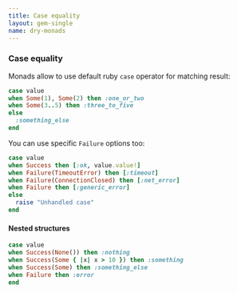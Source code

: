 ```yaml
---
title: Case equality
layout: gem-single
name: dry-monads
---
```


### Case equality

Monads allow to use default ruby `case` operator for matching result:

```ruby
case value
when Some(1), Some(2) then :one_or_two
when Some(3..5) then :three_to_five
else
  :something_else
end
```

You can use specific `Failure` options too:

```ruby
case value
when Success then [:ok, value.value!]
when Failure(TimeoutError) then [:timeout]
when Failure(ConnectionClosed) then [:net_error]
when Failure then [:generic_error]
else
  raise "Unhandled case"
end
```

#### Nested structures

```ruby
case value
when Success(None()) then :nothing
when Success(Some { |x| x > 10 }) then :something
when Success(Some) then :something_else
when Failure then :error
end
```

